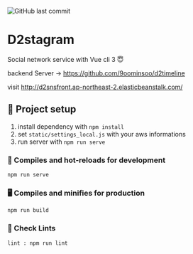 ![GitHub last commit](https://img.shields.io/github/last-commit/veatoriche/D2stagram)
# D2stagram

Social network service with Vue cli 3 😇

backend Server -> https://github.com/9oominsoo/d2timeline

visit http://d2snsfront.ap-northeast-2.elasticbeanstalk.com/

## 🔨 Project setup

1. install dependency with `npm install`
2. set `static/settings_local.js` with your aws informations
3. run server with `npm run serve`

### 🔧 Compiles and hot-reloads for development
```
npm run serve
```

### 🖥 Compiles and minifies for production
```
npm run build
```

### 📝 Check Lints
```
lint : npm run lint
```
